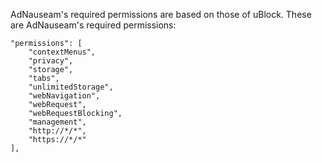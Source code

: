 AdNauseam's required permissions are based on those of uBlock. These are AdNauseam's required permissions:
```
"permissions": [
    "contextMenus",
    "privacy",
    "storage",
    "tabs",
    "unlimitedStorage",
    "webNavigation",
    "webRequest",
    "webRequestBlocking",
    "management",
    "http://*/*",
    "https://*/*"
],
```

